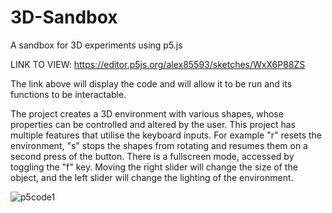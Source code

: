 # 3D-Sandbox
A sandbox for 3D experiments using p5.js

LINK TO VIEW: https://editor.p5js.org/alex85593/sketches/WxX6P88ZS

The link above will display the code and will allow it to be run and its functions to be interactable.

The project creates a 3D environment with various shapes, whose properties can be controlled and altered by the user. This project has multiple features that utilise the keyboard inputs. For example "r" resets the environment, "s" stops the shapes from rotating and resumes them on a second press of the button. There is a fullscreen mode, accessed by toggling the "f" key. Moving the right slider will change the size of the object, and the left slider will change the lighting of the environment.

![p5code1](https://github.com/user-attachments/assets/fe26d6da-79d8-432a-a251-917e175a4b3f)

